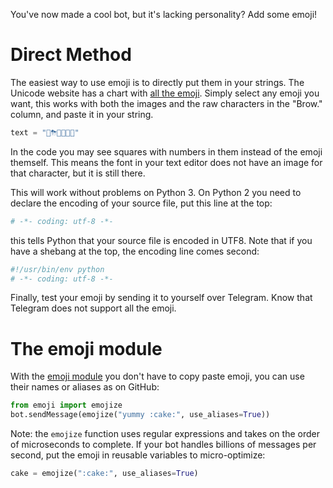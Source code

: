 You've now made a cool bot, but it's lacking personality? Add some emoji!

# Direct Method

The easiest way to use emoji is to directly put them in your strings. The Unicode website has a chart with [all the emoji](http://www.unicode.org/emoji/charts/full-emoji-list.html). Simply select any emoji you want, this works with both the images and the raw characters in the "Brow." column, and paste it in your string.

```python
text = "🌈⛈🎉🌹🐧😊"
```

In the code you may see squares with numbers in them instead of the emoji themself. This means the font in your text editor does not have an image for that character, but it is still there.

This will work without problems on Python 3. On Python 2 you need to declare the encoding of your source file, put this line at the top:
```python 
# -*- coding: utf-8 -*-
```
this tells Python that your source file is encoded in UTF8. Note that if you have a shebang at the top, the encoding line comes second:
```python 
#!/usr/bin/env python
# -*- coding: utf-8 -*-
```

Finally, test your emoji by sending it to yourself over Telegram. Know that Telegram does not support all the emoji.

# The emoji module

With the [emoji module](https://github.com/carpedm20/emoji) you don't have to copy paste emoji, you can use their names or aliases as on GitHub:
```python
from emoji import emojize
bot.sendMessage(emojize("yummy :cake:", use_aliases=True))
```

Note: the `emojize` function uses regular expressions and takes on the order of microseconds to complete. If your bot handles billions of messages per second, put the emoji in reusable variables to micro-optimize:
```python
cake = emojize(":cake:", use_aliases=True)
```